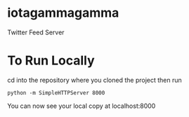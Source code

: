 # iotagammagamma
Twitter Feed Server


# To Run Locally
cd into the repository where you cloned the project then run
```
python -m SimpleHTTPServer 8000
```

You can now see your local copy at localhost:8000
